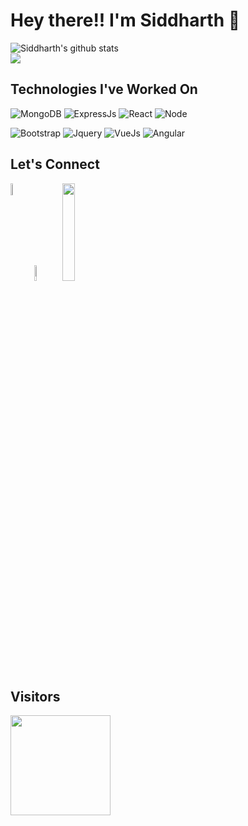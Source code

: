 # Hey there!! I'm Siddharth 👋 

  <img align="center" src="https://github-readme-stats.vercel.app/api?username=officiallysidsingh&bg_color=140,0cbaba,380036&title_color=fff&text_color=fff&show_icons=true&include_all_commits=true&hide=issues,stars" alt="Siddharth's github stats" />
<br>
  <img align="center" src="https://github-readme-stats.vercel.app/api/top-langs/?username=officiallysidsingh&bg_color=130,0cbaba,380036&title_color=fff&text_color=fff&layout=compact&hide=ruby" />
<br>

## Technologies I've Worked On
<img src="https://img.shields.io/badge/MongoDB-4EA94B?style=for-the-badge&logo=mongodb&logoColor=white" alt="MongoDB">  <img src="https://img.shields.io/badge/express.js%20-%23404d59.svg?&style=for-the-badge" alt="ExpressJs">  <img src="https://img.shields.io/badge/React-20232A?style=for-the-badge&logo=react&logoColor=61DAFB" alt="React">  <img src="https://img.shields.io/badge/Node.js-339933?style=for-the-badge&logo=nodedotjs&logoColor=white" alt="Node">

<img src="https://img.shields.io/badge/bootstrap%20-%23563D7C.svg?&style=for-the-badge&logo=bootstrap&logoColor=white" alt="Bootstrap">  <img src="https://img.shields.io/badge/jquery%20-%230769AD.svg?&style=for-the-badge&logo=jquery&logoColor=white" alt="Jquery">  <img src="https://img.shields.io/badge/vuejs%20-%2335495e.svg?&style=for-the-badge&logo=vue.js&logoColor=%234FC08D" alt="VueJs">  <img src="https://img.shields.io/badge/angular%20-%23DD0031.svg?&style=for-the-badge&logo=angular&logoColor=white" alt="Angular">

## Let's Connect

<a href="https://www.linkedin.com/in/siddharth-singh-1a2094194/">
    <img align="left" src="https://github.com/officiallysidsingh/officiallysidsingh/blob/master/icons/linkedin.png" height="7%" ; width="7%" ; margin-left:20px;></img></a>
      
<a href="https://twitter.com/sid_singh0125">
  <img src="https://github.com/officiallysidsingh/officiallysidsingh/blob/master/icons/twitter.png" height="8%" ; width="8%" ; margin-left:20px;></img></a>
  
<a href="https://leetcode.com/sid_singh/">
  <img src="https://github.com/officiallysidsingh/officiallysidsingh/blob/master/icons/leetcode.png" height="20%"; width="20%" ;></img></a>
  
  
  ## Visitors
 <img src="https://komarev.com/ghpvc/?username=sidsinghrajput" width=160px/>
